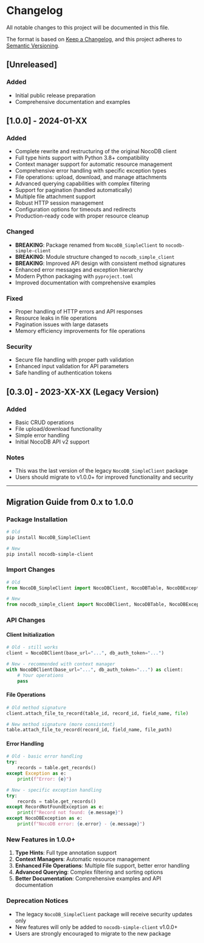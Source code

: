 # Changelog

All notable changes to this project will be documented in this file.

The format is based on [Keep a Changelog](https://keepachangelog.com/en/1.0.0/),
and this project adheres to [Semantic Versioning](https://semver.org/spec/v2.0.0.html).

## [Unreleased]

### Added
- Initial public release preparation
- Comprehensive documentation and examples

## [1.0.0] - 2024-01-XX

### Added
- Complete rewrite and restructuring of the original NocoDB client
- Full type hints support with Python 3.8+ compatibility
- Context manager support for automatic resource management
- Comprehensive error handling with specific exception types
- File operations: upload, download, and manage attachments
- Advanced querying capabilities with complex filtering
- Support for pagination (handled automatically)
- Multiple file attachment support
- Robust HTTP session management
- Configuration options for timeouts and redirects
- Production-ready code with proper resource cleanup

### Changed
- **BREAKING**: Package renamed from `NocoDB_SimpleClient` to `nocodb-simple-client`
- **BREAKING**: Module structure changed to `nocodb_simple_client`
- **BREAKING**: Improved API design with consistent method signatures
- Enhanced error messages and exception hierarchy
- Modern Python packaging with `pyproject.toml`
- Improved documentation with comprehensive examples

### Fixed
- Proper handling of HTTP errors and API responses
- Resource leaks in file operations
- Pagination issues with large datasets
- Memory efficiency improvements for file operations

### Security
- Secure file handling with proper path validation
- Enhanced input validation for API parameters
- Safe handling of authentication tokens

## [0.3.0] - 2023-XX-XX (Legacy Version)

### Added
- Basic CRUD operations
- File upload/download functionality
- Simple error handling
- Initial NocoDB API v2 support

### Notes
- This was the last version of the legacy `NocoDB_SimpleClient` package
- Users should migrate to v1.0.0+ for improved functionality and security

---

## Migration Guide from 0.x to 1.0.0

### Package Installation
```bash
# Old
pip install NocoDB_SimpleClient

# New  
pip install nocodb-simple-client
```

### Import Changes
```python
# Old
from NocoDB_SimpleClient import NocoDBClient, NocoDBTable, NocoDBException, RecordNotFoundException

# New
from nocodb_simple_client import NocoDBClient, NocoDBTable, NocoDBException, RecordNotFoundException
```

### API Changes

#### Client Initialization
```python
# Old - still works
client = NocoDBClient(base_url="...", db_auth_token="...")

# New - recommended with context manager
with NocoDBClient(base_url="...", db_auth_token="...") as client:
    # Your operations
    pass
```

#### File Operations
```python
# Old method signature
client.attach_file_to_record(table_id, record_id, field_name, file)

# New method signature (more consistent)
table.attach_file_to_record(record_id, field_name, file_path)
```

#### Error Handling
```python
# Old - basic error handling
try:
    records = table.get_records()
except Exception as e:
    print(f"Error: {e}")

# New - specific exception handling
try:
    records = table.get_records()
except RecordNotFoundException as e:
    print(f"Record not found: {e.message}")
except NocoDBException as e:
    print(f"NocoDB error: {e.error} - {e.message}")
```

### New Features in 1.0.0+

1. **Type Hints**: Full type annotation support
2. **Context Managers**: Automatic resource management
3. **Enhanced File Operations**: Multiple file support, better error handling
4. **Advanced Querying**: Complex filtering and sorting options
5. **Better Documentation**: Comprehensive examples and API documentation

### Deprecation Notices

- The legacy `NocoDB_SimpleClient` package will receive security updates only
- New features will only be added to `nocodb-simple-client` v1.0.0+
- Users are strongly encouraged to migrate to the new package